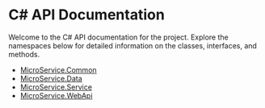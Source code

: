 # C# API Documentation

Welcome to the C# API documentation for the project. Explore the namespaces below for detailed information on the classes, interfaces, and methods.

- [MicroService.Common](MicroService.Common/)
- [MicroService.Data](MicroService.Data/)
- [MicroService.Service](MicroService.Service/)
- [MicroService.WebApi](MicroService.WebApi/)
